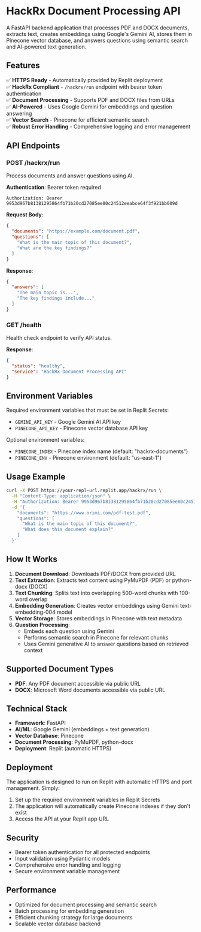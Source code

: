 # HackRx Document Processing API

A FastAPI backend application that processes PDF and DOCX documents, extracts text, creates embeddings using Google's Gemini AI, stores them in Pinecone vector database, and answers questions using semantic search and AI-powered text generation.

## Features

✅ **HTTPS Ready** - Automatically provided by Replit deployment  
✅ **HackRx Compliant** - `/hackrx/run` endpoint with bearer token authentication  
✅ **Document Processing** - Supports PDF and DOCX files from URLs  
✅ **AI-Powered** - Uses Google Gemini for embeddings and question answering  
✅ **Vector Search** - Pinecone for efficient semantic search  
✅ **Robust Error Handling** - Comprehensive logging and error management  

## API Endpoints

### POST /hackrx/run

Process documents and answer questions using AI.

**Authentication**: Bearer token required
```
Authorization: Bearer 9953d967b81381295864fb71b20cd27085ee80c24512eeabce64f3f921bb009d
```

**Request Body**:
```json
{
  "documents": "https://example.com/document.pdf",
  "questions": [
    "What is the main topic of this document?",
    "What are the key findings?"
  ]
}
```

**Response**:
```json
{
  "answers": [
    "The main topic is...",
    "The key findings include..."
  ]
}
```

### GET /health

Health check endpoint to verify API status.

**Response**:
```json
{
  "status": "healthy",
  "service": "HackRx Document Processing API"
}
```

## Environment Variables

Required environment variables that must be set in Replit Secrets:

- `GEMINI_API_KEY` - Google Gemini AI API key
- `PINECONE_API_KEY` - Pinecone vector database API key

Optional environment variables:
- `PINECONE_INDEX` - Pinecone index name (default: "hackrx-documents")
- `PINECONE_ENV` - Pinecone environment (default: "us-east-1")

## Usage Example

```bash
curl -X POST https://your-repl-url.replit.app/hackrx/run \
  -H "Content-Type: application/json" \
  -H "Authorization: Bearer 9953d967b81381295864fb71b20cd27085ee80c24512eeabce64f3f921bb009d" \
  -d '{
    "documents": "https://www.orimi.com/pdf-test.pdf",
    "questions": [
      "What is the main topic of this document?",
      "What does this document explain?"
    ]
  }'
```

## How It Works

1. **Document Download**: Downloads PDF/DOCX from provided URL
2. **Text Extraction**: Extracts text content using PyMuPDF (PDF) or python-docx (DOCX)
3. **Text Chunking**: Splits text into overlapping 500-word chunks with 100-word overlap
4. **Embedding Generation**: Creates vector embeddings using Gemini text-embedding-004 model
5. **Vector Storage**: Stores embeddings in Pinecone with text metadata
6. **Question Processing**: 
   - Embeds each question using Gemini
   - Performs semantic search in Pinecone for relevant chunks
   - Uses Gemini generative AI to answer questions based on retrieved context

## Supported Document Types

- **PDF**: Any PDF document accessible via public URL
- **DOCX**: Microsoft Word documents accessible via public URL

## Technical Stack

- **Framework**: FastAPI
- **AI/ML**: Google Gemini (embeddings + text generation)
- **Vector Database**: Pinecone
- **Document Processing**: PyMuPDF, python-docx
- **Deployment**: Replit (automatic HTTPS)

## Deployment

The application is designed to run on Replit with automatic HTTPS and port management. Simply:

1. Set up the required environment variables in Replit Secrets
2. The application will automatically create Pinecone indexes if they don't exist
3. Access the API at your Replit app URL

## Security

- Bearer token authentication for all protected endpoints
- Input validation using Pydantic models
- Comprehensive error handling and logging
- Secure environment variable management

## Performance

- Optimized for document processing and semantic search
- Batch processing for embedding generation
- Efficient chunking strategy for large documents
- Scalable vector database backend
